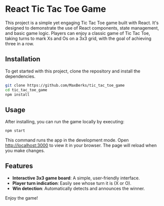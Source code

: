 # React Tic Tac Toe Game

This project is a simple yet engaging Tic Tac Toe game built with React. It's designed to demonstrate the use of React components, state management, and basic game logic. Players can enjoy a classic game of Tic Tac Toe, taking turns to mark Xs and Os on a 3x3 grid, with the goal of achieving three in a row.

## Installation

To get started with this project, clone the repository and install the dependencies.

```bash
git clone https://github.com/MaxBerks/tic_tac_toe_game
cd tic_tac_toe_game
npm install
```

## Usage

After installing, you can run the game locally by executing:

```bash
npm start
```

This command runs the app in the development mode. Open [http://localhost:3000](http://localhost:3000) to view it in your browser. The page will reload when you make changes.

## Features

- **Interactive 3x3 game board**: A simple, user-friendly interface.
- **Player turn indication**: Easily see whose turn it is (X or O).
- **Win detection**: Automatically detects and announces the winner.

Enjoy the game!
